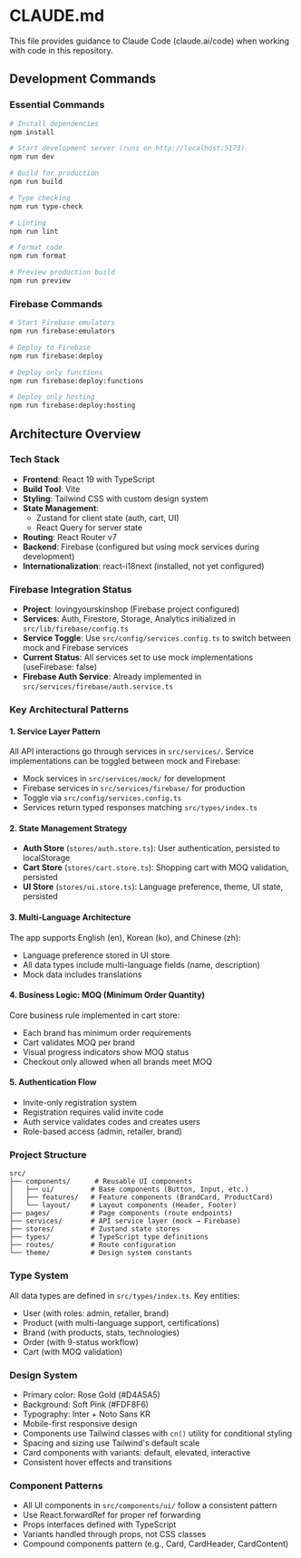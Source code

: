 # CLAUDE.md

This file provides guidance to Claude Code (claude.ai/code) when working with code in this repository.

## Development Commands

### Essential Commands
```bash
# Install dependencies
npm install

# Start development server (runs on http://localhost:5173)
npm run dev

# Build for production
npm run build

# Type checking
npm run type-check

# Linting
npm run lint

# Format code
npm run format

# Preview production build
npm run preview
```

### Firebase Commands
```bash
# Start Firebase emulators
npm run firebase:emulators

# Deploy to Firebase
npm run firebase:deploy

# Deploy only functions
npm run firebase:deploy:functions

# Deploy only hosting
npm run firebase:deploy:hosting
```

## Architecture Overview

### Tech Stack
- **Frontend**: React 19 with TypeScript
- **Build Tool**: Vite
- **Styling**: Tailwind CSS with custom design system
- **State Management**: 
  - Zustand for client state (auth, cart, UI)
  - React Query for server state
- **Routing**: React Router v7
- **Backend**: Firebase (configured but using mock services during development)
- **Internationalization**: react-i18next (installed, not yet configured)

### Firebase Integration Status
- **Project**: lovingyourskinshop (Firebase project configured)
- **Services**: Auth, Firestore, Storage, Analytics initialized in `src/lib/firebase/config.ts`
- **Service Toggle**: Use `src/config/services.config.ts` to switch between mock and Firebase services
- **Current Status**: All services set to use mock implementations (useFirebase: false)
- **Firebase Auth Service**: Already implemented in `src/services/firebase/auth.service.ts`

### Key Architectural Patterns

#### 1. Service Layer Pattern
All API interactions go through services in `src/services/`. Service implementations can be toggled between mock and Firebase:
- Mock services in `src/services/mock/` for development
- Firebase services in `src/services/firebase/` for production
- Toggle via `src/config/services.config.ts`
- Services return typed responses matching `src/types/index.ts`

#### 2. State Management Strategy
- **Auth Store** (`stores/auth.store.ts`): User authentication, persisted to localStorage
- **Cart Store** (`stores/cart.store.ts`): Shopping cart with MOQ validation, persisted
- **UI Store** (`stores/ui.store.ts`): Language preference, theme, UI state, persisted

#### 3. Multi-Language Architecture
The app supports English (en), Korean (ko), and Chinese (zh):
- Language preference stored in UI store
- All data types include multi-language fields (name, description)
- Mock data includes translations

#### 4. Business Logic: MOQ (Minimum Order Quantity)
Core business rule implemented in cart store:
- Each brand has minimum order requirements
- Cart validates MOQ per brand
- Visual progress indicators show MOQ status
- Checkout only allowed when all brands meet MOQ

#### 5. Authentication Flow
- Invite-only registration system
- Registration requires valid invite code
- Auth service validates codes and creates users
- Role-based access (admin, retailer, brand)

### Project Structure
```
src/
├── components/      # Reusable UI components
│   ├── ui/         # Base components (Button, Input, etc.)
│   ├── features/   # Feature components (BrandCard, ProductCard)
│   └── layout/     # Layout components (Header, Footer)
├── pages/          # Page components (route endpoints)
├── services/       # API service layer (mock → Firebase)
├── stores/         # Zustand state stores
├── types/          # TypeScript type definitions
├── routes/         # Route configuration
└── theme/          # Design system constants
```

### Type System
All data types are defined in `src/types/index.ts`. Key entities:
- User (with roles: admin, retailer, brand)
- Product (with multi-language support, certifications)
- Brand (with products, stats, technologies)
- Order (with 9-status workflow)
- Cart (with MOQ validation)

### Design System
- Primary color: Rose Gold (#D4A5A5)
- Background: Soft Pink (#FDF8F6)
- Typography: Inter + Noto Sans KR
- Mobile-first responsive design
- Components use Tailwind classes with `cn()` utility for conditional styling
- Spacing and sizing use Tailwind's default scale
- Card components with variants: default, elevated, interactive
- Consistent hover effects and transitions

### Component Patterns
- All UI components in `src/components/ui/` follow a consistent pattern
- Use React.forwardRef for proper ref forwarding
- Props interfaces defined with TypeScript
- Variants handled through props, not CSS classes
- Compound components pattern (e.g., Card, CardHeader, CardContent)